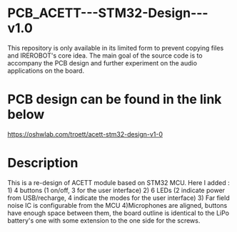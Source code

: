 # PCB_ACETT---STM32-Design---v1.0
This repository is only available in its limited form to prevent copying files and IREROBOT's core idea. The main goal of the source code is to accompany the PCB design and further experiment on the audio applications on the board.

# PCB design can be found in the link below
https://oshwlab.com/troett/acett-stm32-design-v1-0

# Description
This is a re-design of ACETT module based on STM32 MCU. Here I added : 1) 4 buttons (1 on/off, 3 for the user interface) 2) 6 LEDs (2 indicate power from USB/recharge, 4 indicate the modes for the user interface) 3) Far field noise IC is configurable from the MCU 4)Microphones are aligned, buttons have enough space between them, the board outline is identical to the LiPo battery's one with some extension to the one side for the screws.

